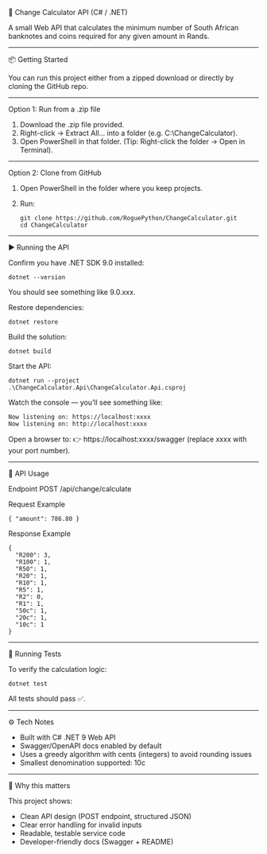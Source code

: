 🧮 Change Calculator API (C# / .NET)

A small Web API that calculates the minimum number of South African
banknotes and coins required for any given amount in Rands.

------------------------------------------------------------------------

📦 Getting Started

You can run this project either from a zipped download or directly by
cloning the GitHub repo.

------------------------------------------------------------------------

Option 1: Run from a .zip file

1.  Download the .zip file provided.
2.  Right-click → Extract All… into a folder (e.g. C:\ChangeCalculator).
3.  Open PowerShell in that folder.
    (Tip: Right-click the folder → Open in Terminal).

------------------------------------------------------------------------

Option 2: Clone from GitHub

1.  Open PowerShell in the folder where you keep projects.

2.  Run:

        git clone https://github.com/RoguePython/ChangeCalculator.git
        cd ChangeCalculator

------------------------------------------------------------------------

▶️ Running the API

Confirm you have .NET SDK 9.0 installed:

    dotnet --version

You should see something like 9.0.xxx.

Restore dependencies:

    dotnet restore

Build the solution:

    dotnet build

Start the API:

    dotnet run --project .\ChangeCalculator.Api\ChangeCalculator.Api.csproj

Watch the console — you’ll see something like:

    Now listening on: https://localhost:xxxx
    Now listening on: http://localhost:xxxx

Open a browser to:
👉 https://localhost:xxxx/swagger
(replace xxxx with your port number).

------------------------------------------------------------------------

📡 API Usage

Endpoint
POST /api/change/calculate

Request Example

    { "amount": 786.80 }

Response Example

    {
      "R200": 3,
      "R100": 1,
      "R50": 1,
      "R20": 1,
      "R10": 1,
      "R5": 1,
      "R2": 0,
      "R1": 1,
      "50c": 1,
      "20c": 1,
      "10c": 1
    }

------------------------------------------------------------------------

🧪 Running Tests

To verify the calculation logic:

    dotnet test

All tests should pass ✅.

------------------------------------------------------------------------

⚙️ Tech Notes

-   Built with C# .NET 9 Web API
-   Swagger/OpenAPI docs enabled by default
-   Uses a greedy algorithm with cents (integers) to avoid rounding
    issues
-   Smallest denomination supported: 10c

------------------------------------------------------------------------

🎯 Why this matters

This project shows:

-   Clean API design (POST endpoint, structured JSON)
-   Clear error handling for invalid inputs
-   Readable, testable service code
-   Developer-friendly docs (Swagger + README)
